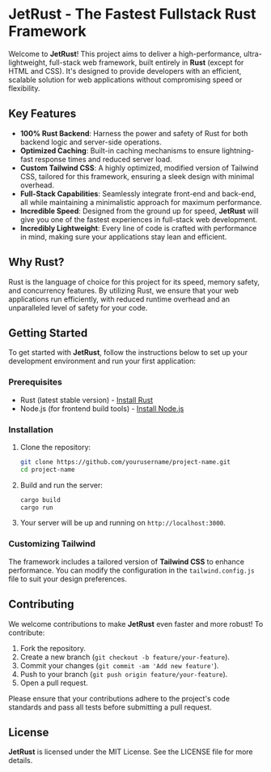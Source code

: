 # **JetRust** - The Fastest Fullstack Rust Framework

Welcome to **JetRust**! This project aims to deliver a high-performance, ultra-lightweight, full-stack web framework, built entirely in **Rust** (except for HTML and CSS). It's designed to provide developers with an efficient, scalable solution for web applications without compromising speed or flexibility.

## **Key Features**

- **100% Rust Backend**: Harness the power and safety of Rust for both backend logic and server-side operations.
- **Optimized Caching**: Built-in caching mechanisms to ensure lightning-fast response times and reduced server load.
- **Custom Tailwind CSS**: A highly optimized, modified version of Tailwind CSS, tailored for this framework, ensuring a sleek design with minimal overhead.
- **Full-Stack Capabilities**: Seamlessly integrate front-end and back-end, all while maintaining a minimalistic approach for maximum performance.
- **Incredible Speed**: Designed from the ground up for speed, **JetRust** will give you one of the fastest experiences in full-stack web development.
- **Incredibly Lightweight**: Every line of code is crafted with performance in mind, making sure your applications stay lean and efficient.

## **Why Rust?**

Rust is the language of choice for this project for its speed, memory safety, and concurrency features. By utilizing Rust, we ensure that your web applications run efficiently, with reduced runtime overhead and an unparalleled level of safety for your code.

## **Getting Started**

To get started with **JetRust**, follow the instructions below to set up your development environment and run your first application:

### **Prerequisites**

- Rust (latest stable version) - [Install Rust](https://www.rust-lang.org/tools/install)
- Node.js (for frontend build tools) - [Install Node.js](https://nodejs.org/)

### **Installation**

1. Clone the repository:
   ```bash
   git clone https://github.com/yourusername/project-name.git
   cd project-name
   ```

2. Build and run the server:
   ```bash
   cargo build
   cargo run
   ```

3. Your server will be up and running on `http://localhost:3000`.

### **Customizing Tailwind**

The framework includes a tailored version of **Tailwind CSS** to enhance performance. You can modify the configuration in the `tailwind.config.js` file to suit your design preferences.

## **Contributing**

We welcome contributions to make **JetRust** even faster and more robust! To contribute:

1. Fork the repository.
2. Create a new branch (`git checkout -b feature/your-feature`).
3. Commit your changes (`git commit -am 'Add new feature'`).
4. Push to your branch (`git push origin feature/your-feature`).
5. Open a pull request.

Please ensure that your contributions adhere to the project's code standards and pass all tests before submitting a pull request.

## **License**

**JetRust** is licensed under the MIT License. See the LICENSE file for more details.
